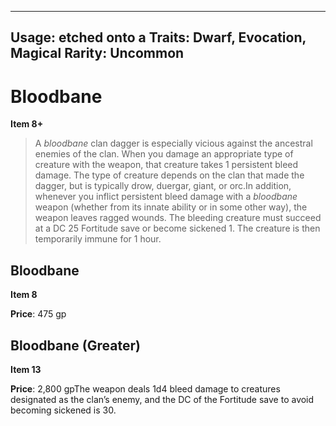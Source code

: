 
---
Usage: etched onto a
Traits: Dwarf, Evocation, Magical
Rarity: Uncommon
---

# Bloodbane

**Item 8+**

> A *bloodbane* clan dagger is especially vicious against the ancestral enemies of the clan. When you damage an appropriate type of creature with the weapon, that creature takes 1 persistent bleed damage. The type of creature depends on the clan that made the dagger, but is typically drow, duergar, giant, or orc.In addition, whenever you inflict persistent bleed damage with a *bloodbane* weapon (whether from its innate ability or in some other way), the weapon leaves ragged wounds. The bleeding creature must succeed at a DC 25 Fortitude save or become sickened 1. The creature is then temporarily immune for 1 hour.

## Bloodbane

**Item 8**

**Price**: 475 gp

## Bloodbane (Greater)

**Item 13**

**Price**: 2,800 gpThe weapon deals 1d4 bleed damage to creatures designated as the clan’s enemy, and the DC of the Fortitude save to avoid becoming sickened is 30.
